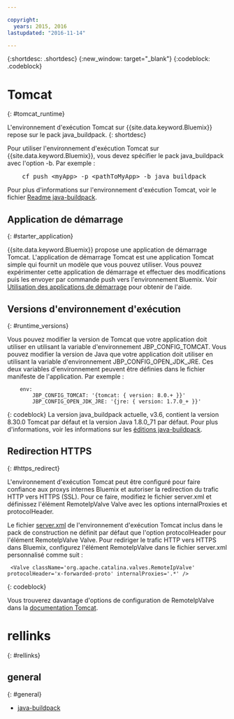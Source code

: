 ```yaml
---

copyright:
  years: 2015, 2016
lastupdated: "2016-11-14"

---
```


{:shortdesc: .shortdesc}
{:new_window: target="_blank"}
{:codeblock: .codeblock}


# Tomcat
{: #tomcat_runtime}

L'environnement d'exécution Tomcat sur {{site.data.keyword.Bluemix}} repose sur le pack java_buildpack.
{: shortdesc}

Pour utiliser l'environnement d'exécution Tomcat sur {{site.data.keyword.Bluemix}}, vous devez spécifier le pack java_buildpack avec l'option -b. Par exemple :
<pre>
    cf push &lt;myApp&gt; -p &lt;pathToMyApp&gt; -b java_buildpack
</pre>

Pour plus d'informations sur l'environnement d'exécution Tomcat, voir le fichier [Readme java-buildpack](https://github.com/cloudfoundry/java-buildpack/blob/master/README.md).

## Application de démarrage
{: #starter_application}

{{site.data.keyword.Bluemix}} propose une application de démarrage Tomcat.  L'application de démarrage Tomcat est une application Tomcat simple qui fournit un modèle que vous pouvez utiliser. Vous pouvez expérimenter cette application de démarrage et effectuer des modifications puis les envoyer par commande push vers l'environnement Bluemix. Voir [Utilisation des applications de démarrage](/docs/cfapps/starter_app_usage.html) pour obtenir de l'aide.

## Versions d'environnement d'exécution
{: #runtime_versions}

Vous pouvez modifier la version de Tomcat que votre application doit utiliser en utilisant la variable d'environnement JBP_CONFIG_TOMCAT.
Vous pouvez modifier la version de Java que votre application doit utiliser en utilisant la variable d'environnement JBP_CONFIG_OPEN_JDK_JRE.
Ces deux variables d'environnement peuvent être définies dans le fichier manifeste de l'application.  Par exemple :
```
    env:
        JBP_CONFIG_TOMCAT: '{tomcat: { version: 8.0.+ }}'
        JBP_CONFIG_OPEN_JDK_JRE: '{jre: { version: 1.7.0_+ }}'
```
{: codeblock}
La version java_buildpack actuelle, v3.6, contient la version 8.30.0 Tomcat par défaut et la version Java 1.8.0_71 par défaut.
Pour plus d'informations, voir les informations sur les [éditions java-buildpack](https://github.com/cloudfoundry/java-buildpack/releases).

## Redirection HTTPS
{: #https_redirect}

L'environnement d'exécution Tomcat peut être configuré pour faire confiance aux proxys internes Bluemix et autoriser la redirection du trafic HTTP vers HTTPS (SSL).
Pour ce faire, modifiez le fichier server.xml et définissez l'élément RemoteIpValve Valve avec les options internalProxies et protocolHeader.

Le fichier [server.xml](https://github.com/cloudfoundry/java-buildpack/blob/master/resources/tomcat/conf/server.xml) de l'environnement d'exécution Tomcat inclus dans le pack de construction ne définit par défaut que l'option protocolHeader pour l'élément RemoteIpValve Valve. Pour rediriger le trafic HTTP vers HTTPS dans Bluemix, configurez l'élément RemoteIpValve dans le fichier server.xml personnalisé comme suit :

```
 <Valve className='org.apache.catalina.valves.RemoteIpValve' protocolHeader='x-forwarded-proto' internalProxies='.*' />
```
{: codeblock}

Vous trouverez davantage d'options de configuration de RemoteIpValve dans la [documentation Tomcat](https://tomcat.apache.org/tomcat-8.0-doc/api/org/apache/catalina/valves/RemoteIpValve.html).

# rellinks
{: #rellinks}
## general
{: #general}
* [java-buildpack](https://github.com/cloudfoundry/java-buildpack)
